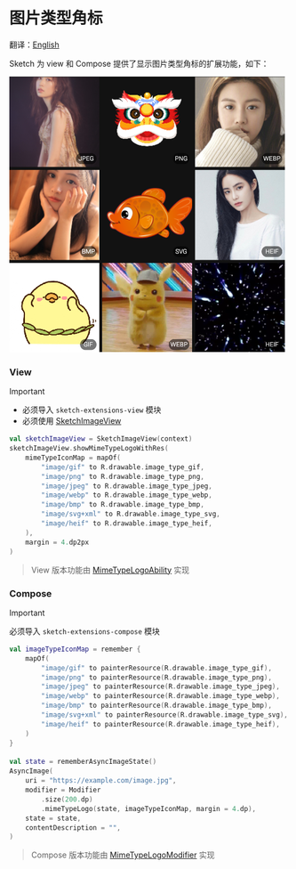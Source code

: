 # 图片类型角标

[//]: # (TODO)

翻译：[English](mime_type_logo.md)

Sketch 为 view 和 Compose 提供了显示图片类型角标的扩展功能，如下：

![sample_mime_type_logo.png](../res/sample_mime_type_logo.png)

### View

> [!IMPORTANT]
> * 必须导入 `sketch-extensions-view` 模块
> * 必须使用 [SketchImageView]

```kotlin
val sketchImageView = SketchImageView(context)
sketchImageView.showMimeTypeLogoWithRes(
    mimeTypeIconMap = mapOf(
        "image/gif" to R.drawable.image_type_gif,
        "image/png" to R.drawable.image_type_png,
        "image/jpeg" to R.drawable.image_type_jpeg,
        "image/webp" to R.drawable.image_type_webp,
        "image/bmp" to R.drawable.image_type_bmp,
        "image/svg+xml" to R.drawable.image_type_svg,
        "image/heif" to R.drawable.image_type_heif,
    ),
    margin = 4.dp2px
)
```

> View 版本功能由 [MimeTypeLogoAbility] 实现

### Compose

> [!IMPORTANT]
> 必须导入 `sketch-extensions-compose` 模块

```kotlin
val imageTypeIconMap = remember {
    mapOf(
        "image/gif" to painterResource(R.drawable.image_type_gif),
        "image/png" to painterResource(R.drawable.image_type_png),
        "image/jpeg" to painterResource(R.drawable.image_type_jpeg),
        "image/webp" to painterResource(R.drawable.image_type_webp),
        "image/bmp" to painterResource(R.drawable.image_type_bmp),
        "image/svg+xml" to painterResource(R.drawable.image_type_svg),
        "image/heif" to painterResource(R.drawable.image_type_heif),
    )
}

val state = rememberAsyncImageState()
AsyncImage(
    uri = "https://example.com/image.jpg",
    modifier = Modifier
        .size(200.dp)
        .mimeTypeLogo(state, imageTypeIconMap, margin = 4.dp),
    state = state,
    contentDescription = "",
)
```

> Compose 版本功能由 [MimeTypeLogoModifier] 实现

[SketchImageView]: ../../sketch-extensions-view-core/src/main/kotlin/com/github/panpf/sketch/SketchImageView.kt

[MimeTypeLogoAbility]: ../../sketch-extensions-view-core/src/main/kotlin/com/github/panpf/sketch/ability/MimeTypeLogoAbility.kt

[MimeTypeLogoModifier]: ../../sketch-extensions-compose/src/main/kotlin/com/github/panpf/sketch/compose/ability/MimeTypeLogoModifier.kt